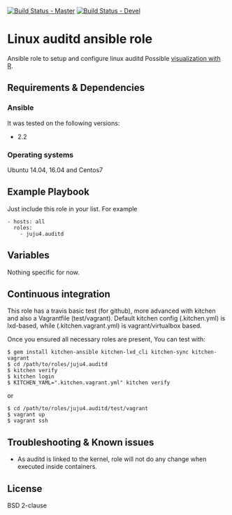 [![Build Status - Master](https://travis-ci.org/juju4/ansible-auditd.svg?branch=master)](https://travis-ci.org/juju4/ansible-auditd)
[![Build Status - Devel](https://travis-ci.org/juju4/ansible-auditd.svg?branch=devel)](https://travis-ci.org/juju4/ansible-auditd/branches)
# Linux auditd ansible role

Ansible role to setup and configure linux auditd
Possible [visualization with R](https://security-plus-data-science.blogspot.ca/2017/05/audit-record-fields-visualized.html).

## Requirements & Dependencies

### Ansible
It was tested on the following versions:
 * 2.2

### Operating systems

Ubuntu 14.04, 16.04 and Centos7

## Example Playbook

Just include this role in your list.
For example

```
- hosts: all
  roles:
    - juju4.auditd
```

## Variables

Nothing specific for now.

## Continuous integration

This role has a travis basic test (for github), more advanced with kitchen and also a Vagrantfile (test/vagrant).
Default kitchen config (.kitchen.yml) is lxd-based, while (.kitchen.vagrant.yml) is vagrant/virtualbox based.

Once you ensured all necessary roles are present, You can test with:
```
$ gem install kitchen-ansible kitchen-lxd_cli kitchen-sync kitchen-vagrant
$ cd /path/to/roles/juju4.auditd
$ kitchen verify
$ kitchen login
$ KITCHEN_YAML=".kitchen.vagrant.yml" kitchen verify
```
or
```
$ cd /path/to/roles/juju4.auditd/test/vagrant
$ vagrant up
$ vagrant ssh
```

## Troubleshooting & Known issues

* As auditd is linked to the kernel, role will not do any change when executed inside containers.

## License

BSD 2-clause

